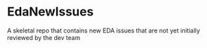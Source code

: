 # EdaNewIssues
A skeletal repo that contains new EDA issues that are not yet initially reviewed by the dev team
